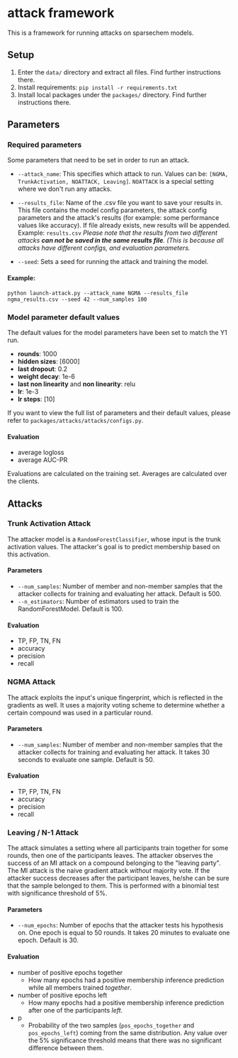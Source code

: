 # attack framework
This is a framework for running attacks on sparsechem models.

## Setup
1. Enter the `data/` directory and extract all files.
   Find further instructions there.
2. Install requirements: `pip install -r requirements.txt`
3. Install local packages under the `packages/` directory.
  Find further instructions there.

## Parameters
### Required parameters
Some parameters that need to be set in order to run an attack.

* `--attack_name`: This specifies which attack to run. Values can be: `[NGMA, TrunkActivation, NOATTACK, Leaving]`.
`NOATTACK` is a special setting where we don't run any attacks.
  
* `--results_file`: Name of the .csv file you want to save your results in.
  This file contains the model config parameters, the attack config parameters and the attack's results (for example: some performance values like accuracy).
  If file already exists, new results will be appended. Example: `results.csv`
*Please note that the results from two different attacks **can not be saved in the same results file**.*
  *(This is because all attacks have different configs, and evaluation parameters.*

* `--seed`: Sets a seed for running the attack and training the model.

#### Example:
`python launch-attack.py --attack_name NGMA --results_file ngma_results.csv --seed 42 --num_samples 100`

### Model parameter default values
The default values for the model parameters have been set to match the Y1 run.
* **rounds**: 1000
* **hidden sizes**: [6000]
* **last dropout**: 0.2
* **weight decay**: 1e-6
* **last non linearity** and **non linearity**: relu
* **lr**: 1e-3
* **lr steps**: [10]

If you want to view the full list of parameters and their default values, please refer to `packages/attacks/attacks/configs.py`.

#### Evaluation
- average logloss
- average AUC-PR

Evaluations are calculated on the training set.
Averages are calculated over the clients.

## Attacks
### Trunk Activation Attack
The attacker model is a `RandomForestClassifier`, whose input is the trunk activation values.
The attacker's goal is to predict membership based on this activation.
#### Parameters
* `--num_samples`: Number of member and non-member samples that the attacker collects for training and evaluating her attack.
  Default is 500.
* `--n_estimators`: Number of estimators used to train the RandomForestModel. 
  Default is 100.
#### Evaluation
* TP, FP, TN, FN
* accuracy
* precision
* recall

### NGMA Attack
The attack exploits the input's unique fingerprint, which is reflected in the gradients as well.
It uses a majority voting scheme to determine whether a certain compound was used in a particular round.
#### Parameters
* `--num_samples`: Number of member and non-member samples that the attacker collects for training and evaluating her attack.
  It takes 30 seconds to evaluate one sample. Default is 50.
#### Evaluation
* TP, FP, TN, FN
* accuracy
* precision
* recall

### Leaving / N-1 Attack
The attack simulates a setting where all participants train together for some rounds, then one of the participants leaves.
The attacker observes the success of an MI attack on a compound belonging to the "leaving party".
The MI attack is the naive gradient attack *without* majority vote.
If the attacker success decreases after the participant leaves, he/she can be sure that the sample belonged to them.
This is performed with a binomial test with significance threshold of 5%.
#### Parameters
* `--num_epochs`: Number of epochs that the attacker tests his hypothesis on. 
  One epoch is equal to 50 rounds. It takes 20 minutes to evaluate one epoch. 
  Default is 30.
#### Evaluation
- number of positive epochs together
  - How many epochs had a positive membership inference prediction while all members trained *together*.
- number of positive epochs left
  - How many epochs had a positive membership inference prediction after one of the participants *left*.
- p
  - Probability of the two samples (`pos_epochs_together` and `pos_epochs_left`) coming from the same distribution.
  Any value over the 5% significance threshold means that there was no significant difference between them.



